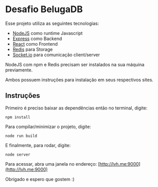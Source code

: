 # Desafio BelugaDB

Esse projeto utiliza as seguintes tecnologias:

* [NodeJS](https://nodejs.org/en/) como runtime Javascript
* [Express](http://expressjs.com/) como Backend
* [React](https://facebook.github.io/react/) como Frontend
* [Redis](https://redis.io/) para Storage
* [Socket.io](https://socket.io/) para comunicação client/server

NodeJS com npm e Redis precisam ser instalados na sua máquina previamente.

Ambos possuem instruções para instalação em seus respectivos sites.

## Instruções

Primeiro é preciso baixar as dependências então no terminal, digite:

`npm install`

Para compilar/minimizar o projeto, digite:

`node run build`

E finalmente, para rodar, digite:

`node server`

Para acessar, abra uma janela no endereço: [http://lvh.me:9000](http://lvh.me:9000)

Obrigado e espero que gostem :)
